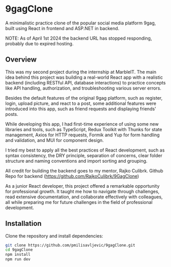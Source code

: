 # 9gagClone

A minimalistic practice clone of the popular social media platform 9gag, built using React in frontend and ASP.NET in backend.

NOTE: As of April 1st 2024 the backend URL has stopped responding, probably due to expired hosting. 

## Overview

This was my second project during the internship at MarbleIT. The main idea behind this project was building a real-world React app with a realistic backend (including RESTful API, database interactions) to practice concepts like API handling, authorization, and troubleshooting various server errors.

Besides the default features of the original 9gag platform, such as register, login, upload picture, and react to a post, some additional features were introduced into this app, such as friend requests and displaying friends' posts.

While developing this app, I had first-time experience of using some new libraries and tools, such as TypeScript, Redux Toolkit with Thunks for state management, Axios for HTTP requests, Formik and Yup for form handling and validation, and MUI for component design.

I tried my best to apply all the best practices of React development, such as syntax consistency, the DRY principle, separation of concerns, clear folder structure and naming conventions and import sorting and grouping.

All credit for building the backend goes to my mentor, Rajko Culibrk.
Github Repo for backend (https://github.com/RajkoCulibrk/9GagClone)

As a junior React developer, this project offered a remarkable opportunity for professional growth. It taught me how to navigate through challenges, read extensive documentation, and collaborate effectively with colleagues, all while preparing me for future challenges in the field of professional development.

## Installation

Clone the repository and install dependencies:

````bash
git clone https://github.com/pmilisavljevic/9gagClone.git
cd 9gagClone
npm install
npm run dev
````

